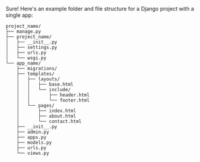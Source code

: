 Sure! Here's an example folder and file structure for a Django project with a single app:

```
project_name/
├── manage.py
├── project_name/
│   ├── __init__.py
│   ├── settings.py
│   ├── urls.py
│   └── wsgi.py
└── app_name/
    ├── migrations/
    ├── templates/
    │   ├── layouts/
    │   │   ├── base.html
    │   │   └── include/
    │   │       ├── header.html
    │   │       └── footer.html
    │   └── pages/
    │       ├── index.html
    │       ├── about.html
    │       └── contact.html
    ├── __init__.py
    ├── admin.py
    ├── apps.py
    ├── models.py
    ├── urls.py
    └── views.py
```
